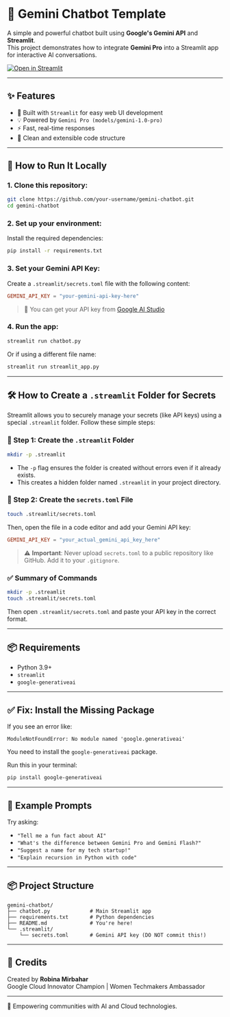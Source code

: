 
# 🤖 Gemini Chatbot Template

A simple and powerful chatbot built using **Google's Gemini API** and **Streamlit**.  
This project demonstrates how to integrate **Gemini Pro** into a Streamlit app for interactive AI conversations.

[![Open in Streamlit](https://static.streamlit.io/badges/streamlit_badge_black_white.svg)](https://chatbot-gemini-simple.streamlit.app/)

---

## ✨ Features

- 🚀 Built with `Streamlit` for easy web UI development  
- 💡 Powered by `Gemini Pro (models/gemini-1.0-pro)`  
- ⚡ Fast, real-time responses  
- 🧱 Clean and extensible code structure

---

## 🚀 How to Run It Locally

### 1. Clone this repository:

```bash
git clone https://github.com/your-username/gemini-chatbot.git
cd gemini-chatbot
```

### 2. Set up your environment:

Install the required dependencies:

```bash
pip install -r requirements.txt
```

### 3. Set your Gemini API Key:

Create a `.streamlit/secrets.toml` file with the following content:

```toml
GEMINI_API_KEY = "your-gemini-api-key-here"
```

> 🔑 You can get your API key from [Google AI Studio](https://makersuite.google.com/app)

### 4. Run the app:

```bash
streamlit run chatbot.py
```

Or if using a different file name:

```bash
streamlit run streamlit_app.py
```

---

## 🛠️ How to Create a `.streamlit` Folder for Secrets

Streamlit allows you to securely manage your secrets (like API keys) using a special `.streamlit` folder. Follow these simple steps:

### 🔧 Step 1: Create the `.streamlit` Folder

```bash
mkdir -p .streamlit
```

- The `-p` flag ensures the folder is created without errors even if it already exists.
- This creates a hidden folder named `.streamlit` in your project directory.

### 🔐 Step 2: Create the `secrets.toml` File

```bash
touch .streamlit/secrets.toml
```

Then, open the file in a code editor and add your Gemini API key:

```toml
GEMINI_API_KEY = "your_actual_gemini_api_key_here"
```

> ⚠️ **Important**: Never upload `secrets.toml` to a public repository like GitHub. Add it to your `.gitignore`.

### ✅ Summary of Commands

```bash
mkdir -p .streamlit
touch .streamlit/secrets.toml
```

Then open `.streamlit/secrets.toml` and paste your API key in the correct format.

---

## 📦 Requirements

- Python 3.9+
- `streamlit`
- `google-generativeai`

---

## ✅ Fix: Install the Missing Package

If you see an error like:

```text
ModuleNotFoundError: No module named 'google.generativeai'
```

You need to install the `google-generativeai` package.

Run this in your terminal:

```bash
pip install google-generativeai
```

---

## 🧪 Example Prompts

Try asking:

- `"Tell me a fun fact about AI"`
- `"What's the difference between Gemini Pro and Gemini Flash?"`
- `"Suggest a name for my tech startup!"`
- `"Explain recursion in Python with code"`

---

## 📦 Project Structure

```
gemini-chatbot/
├── chatbot.py             # Main Streamlit app
├── requirements.txt       # Python dependencies
├── README.md              # You're here!
└── .streamlit/
    └── secrets.toml       # Gemini API key (DO NOT commit this!)
```

---

## 🙌 Credits

Created by **Robina Mirbahar**  
Google Cloud Innovator Champion | Women Techmakers Ambassador  

---

🧠 Empowering communities with AI and Cloud technologies.
```

